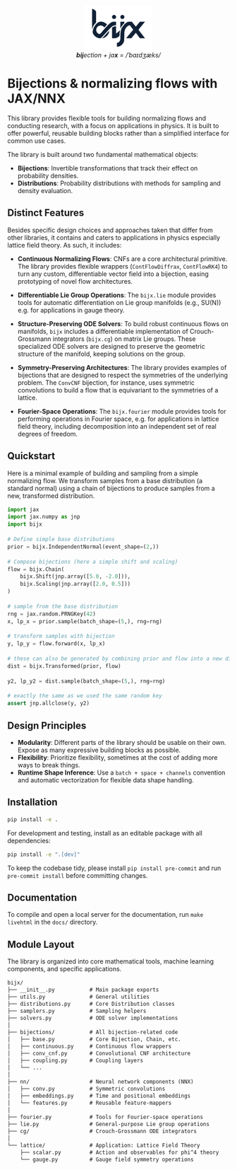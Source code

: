 <p align="center">
    <img src="docs/source/_static/icons/bijx.svg" alt="bijx logo" height="100">
    <br>
    <em><b>bij</b>ection + ja<b>x</b> = /ˈbaɪdʒæks/</em>
</p>

# Bijections & normalizing flows with JAX/NNX

This library provides flexible tools for building normalizing flows and conducting research, with a focus on applications in physics. It is built to offer powerful, reusable building blocks rather than a simplified interface for common use cases.

The library is built around two fundamental mathematical objects:

- **Bijections**: Invertible transformations that track their effect on probability densities.
- **Distributions**: Probability distributions with methods for sampling and density evaluation.

## Distinct Features

Besides specific design choices and approaches taken that differ from other libraries, it contains and caters to applications in physics especially lattice field theory. As such, it includes:

- **Continuous Normalizing Flows**: CNFs are a core architectural primitive. The library provides flexible wrappers (`ContFlowDiffrax`, `ContFlowRK4`) to turn any custom, differentiable vector field into a bijection, easing prototyping of novel flow architectures.

- **Differentiable Lie Group Operations**: The `bijx.lie` module provides tools for automatic differentiation on Lie group manifolds (e.g., SU(N)) e.g. for applications in gauge theory.

- **Structure-Preserving ODE Solvers**: To build robust continuous flows on manifolds, `bijx` includes a differentiable implementation of Crouch-Grossmann integrators (`bijx.cg`) on matrix Lie groups. These specialized ODE solvers are designed to preserve the geometric structure of the manifold, keeping solutions on the group.

- **Symmetry-Preserving Architectures**: The library provides examples of bijections that are designed to respect the symmetries of the underlying problem. The `ConvCNF` bijection, for instance, uses symmetric convolutions to build a flow that is equivariant to the symmetries of a lattice.

- **Fourier-Space Operations**: The `bijx.fourier` module provides tools for performing operations in Fourier space, e.g. for applications in lattice field theory, including decomposition into an independent set of real degrees of freedom.

## Quickstart

Here is a minimal example of building and sampling from a simple normalizing flow. We transform samples from a base distribution (a standard normal) using a chain of bijections to produce samples from a new, transformed distribution.

```python
import jax
import jax.numpy as jnp
import bijx

# Define simple base distributions
prior = bijx.IndependentNormal(event_shape=(2,))

# Compose bijections (here a simple shift and scaling)
flow = bijx.Chain(
    bijx.Shift(jnp.array([5.0, -2.0])),
    bijx.Scaling(jnp.array([2.0, 0.5]))
)

# sample from the base distribution
rng = jax.random.PRNGKey(42)
x, lp_x = prior.sample(batch_shape=(5,), rng=rng)

# transform samples with bijection
y, lp_y = flow.forward(x, lp_x)

# these can also be generated by combining prior and flow into a new distribution
dist = bijx.Transformed(prior, flow)

y2, lp_y2 = dist.sample(batch_shape=(5,), rng=rng)

# exactly the same as we used the same random key
assert jnp.allclose(y, y2)
```

## Design Principles

- **Modularity**: Different parts of the library should be usable on their own. Expose as many expressive building blocks as possible.
- **Flexibility**: Prioritize flexibility, sometimes at the cost of adding more ways to break things.
- **Runtime Shape Inference**: Use a `batch + space + channels` convention and automatic vectorization for flexible data shape handling.

## Installation

```bash
pip install -e .
```

For development and testing, install as an editable package with all dependencies:

```bash
pip install -e ".[dev]"
```

To keep the codebase tidy, please install `pip install pre-commit` and run `pre-commit install` before committing changes.

## Documentation

To compile and open a local server for the documentation, run `make livehtml` in the `docs/` directory.

## Module Layout

The library is organized into core mathematical tools, machine learning components, and specific applications.

```
bijx/
├── __init__.py           # Main package exports
├── utils.py              # General utilities
├── distributions.py      # Core Distribution classes
├── samplers.py           # Sampling helpers
├── solvers.py            # ODE solver implementations
│
├── bijections/           # All bijection-related code
│   ├── base.py           # Core Bijection, Chain, etc.
│   ├── continuous.py     # Continuous flow wrappers
│   ├── conv_cnf.py       # Convolutional CNF architecture
│   ├── coupling.py       # Coupling layers
│   └── ...
│
├── nn/                   # Neural network components (NNX)
│   ├── conv.py           # Symmetric convolutions
│   ├── embeddings.py     # Time and positional embeddings
│   └── features.py       # Reusable feature-mappers
│
├── fourier.py            # Tools for Fourier-space operations
├── lie.py                # General-purpose Lie group operations
├── cg/                   # Crouch-Grossmann ODE integrators
│
└── lattice/              # Application: Lattice Field Theory
    ├── scalar.py         # Action and observables for phi^4 theory
    └── gauge.py          # Gauge field symmetry operations
```
